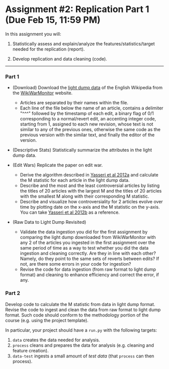 Assignment #2: Replication Part 1 (Due Feb 15, 11:59 PM)
===============================

In this assignment you will:

1.  Statistically assess and explain/analyze the features/statistics/target 
    needed for the replication (report).
    
2.  Develop replication and data cleaning (code).

* * * * *

### Part 1

* (Download) Download the 
    [light dump data](http://wwm.phy.bme.hu/LD/ld_en_wiki.zip) 
    of the English Wikipedia from the 
    [WikiWarMonitor](http://wwm.phy.bme.hu/light.html) website. 
    -   Articles are separated by their names within the file. 
    -   Each line of the file below the name of an article, contains a 
        delimiter "^^^" followed by the timestamp of each edit, a binary flag 
        of 0/1 corresponding to a normal/revert edit, an accenting integer 
        code, starting from 1, assigned to each new revision, whose text is 
        not similar to any of the previous ones, otherwise the same code as 
        the previous version with the similar text, and finally the editor of 
        the version.

* (Descriptive Stats) Statistically summarize the attributes in the light dump 
    data.

* (Edit Wars) Replicate the paper on edit war.
    -   Derive the algorithm described in [Yasseri et al 2012a](https://arxiv.org/pdf/1107.3689.pdf) 
        and calculate the M statistic for each article in the light dump data.
    -   Describe and the most and the least controversial articles by listing 
        the titles of 20 articles with the largest M and the titles of 20 
        articles with the smallest M along with their corresponding M 
        statistic.
    -   Describe and visualize how controversiality for 2 articles evolve 
        over time by plotting date on the x-axis and the M statistic on the
        y-axis. You can take [Yasseri et al 2012b](https://journals.plos.org/plosone/article?id=10.1371/journal.pone.0038869) 
        as a reference.
        
* (Raw Data to Light Dump Revisited) 
    -   Validate the data ingestion you did for the first assignment by 
        comparing the light dump downloaded from WikiWarMonitor with any 
        2 of the articles you ingested in the first assignment over the same 
        period of time as a way to test whether you did the data ingestion and 
        cleaning correctly. 
        Are they in line with each other? Namely, do they point to the same
        sets of reverts between edits?
        If not, are there some errors in your code for ingestion?
    -   Revise the code for data ingestion (from raw format to light dump 
        format) and cleaning to enhance efficiency and correct the error, if 
        any.


### Part 2

Develop code to calculate the M statistic from data in light dump format. 
Revise the code to ingest and clean the data from raw format to light dump 
format. Such code should conform to the methodology portion of the course 
(e.g. using the project template).

In particular, your project should have a `run.py` with the following
targets:
1. `data` creates the data needed for analysis.
2. `process` cleans and prepares the data for analysis (e.g. cleaning
   and feature creation).
3. `data-test` ingests a small amount of *test data* (that `process`
   can then process).